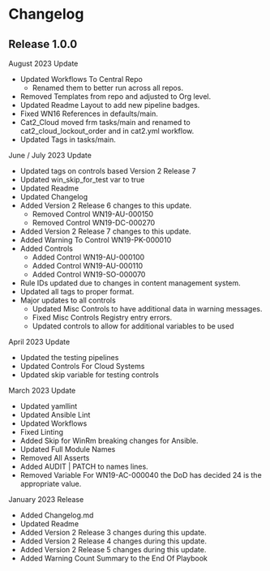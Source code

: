 # Changelog

## Release 1.0.0

August 2023 Update
  - Updated Workflows To Central Repo
    - Renamed them to better run across all repos. 
  - Removed Templates from repo and adjusted to Org level. 
  - Updated Readme Layout to add new pipeline badges.
  - Fixed WN16 References in defaults/main.
  - Cat2_Cloud moved frm tasks/main and renamed to cat2_cloud_lockout_order and in cat2.yml workflow.
  - Updated Tags in tasks/main.

June / July 2023 Update
  - Updated tags on controls based Version 2 Release 7
  - Updated win_skip_for_test var to true
  - Updated Readme
  - Updated Changelog
  - Added Version 2 Release 6 changes to this update.
    - Removed Control WN19-AU-000150
    - Removed Control WN19-DC-000270
  - Added Version 2 Release 7 changes to this update.
  - Added Warning To Control WN19-PK-000010
  - Added Controls
    - Added Control WN19-AU-000100
    - Added Control WN19-AU-000110
    - Added Control WN19-SO-000070
  - Rule IDs updated due to changes in content management system.
  - Updated all tags to proper format.
  - Major updates to all controls
    - Updated Misc Controls to have additional data in warning messages.
    - Fixed Misc Controls Registry entry errors.
    - Updated controls to allow for additional variables to be used

April 2023 Update
  - Updated the testing pipelines
  - Updated Controls For Cloud Systems
  - Updated skip variable for testing controls

March 2023 Update
  - Updated yamllint
  - Updated Ansible Lint
  - Updated Workflows
  - Fixed Linting
  - Added Skip for WinRm breaking changes for Ansible.
  - Updated Full Module Names
  - Removed All Asserts
  - Added AUDIT | PATCH to names lines.
  - Removed Variable For WN19-AC-000040 the DoD has decided 24 is the appropriate value.

January 2023 Release
  - Added Changelog.md
  - Updated Readme
  - Added Version 2 Release 3 changes during this update.
  - Added Version 2 Release 4 changes during this update.
  - Added Version 2 Release 5 changes during this update.
  - Added Warning Count Summary to the End Of Playbook
